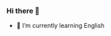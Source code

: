 ### Hi there 👋

<!-- - 🔭 I’m currently working on [my own wibsite](https://lixiaoyang.cn) -->
- 🌱 I’m currently learning English

<!--
**lixiaoyang1992/lixiaoyang1992** is a ✨ _special_ ✨ repository because its `README.md` (this file) appears on your GitHub profile.

Here are some ideas to get you started:

- 👯 I’m looking to collaborate on ...
- 🤔 I’m looking for help with ...
- 💬 Ask me about ...
- 📫 How to reach me: ...
- 😄 Pronouns: ...
- ⚡ Fun fact: ...
-->
